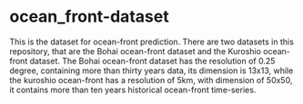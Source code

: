 # ocean_front-dataset
This is the dataset for ocean-front prediction.
There are two datasets in this repository, that are the Bohai ocean-front dataset and the Kuroshio ocean-front dataset. The Bohai ocean-front dataset has the resolution of 0.25 degree, containing more than thirty years data, its dimension is 13x13, while the kuroshio ocean-front has a resolution of 5km, with dimension of 50x50, it contains more than ten years historical ocean-front time-series. 
